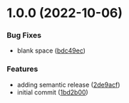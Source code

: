 # 1.0.0 (2022-10-06)


### Bug Fixes

* blank space ([bdc49ec](https://github.com/cervantes007G/test/commit/bdc49ecddfc5c823ff3eb4e9c4f9db5202b807c3))


### Features

* adding semantic release ([2de9acf](https://github.com/cervantes007G/test/commit/2de9acf0d0a8e98efa2d95c7f3c9ac77fa76395b))
* initial commit ([1bd2b00](https://github.com/cervantes007G/test/commit/1bd2b007010805678b3a38b6c162ddb56b673331))
